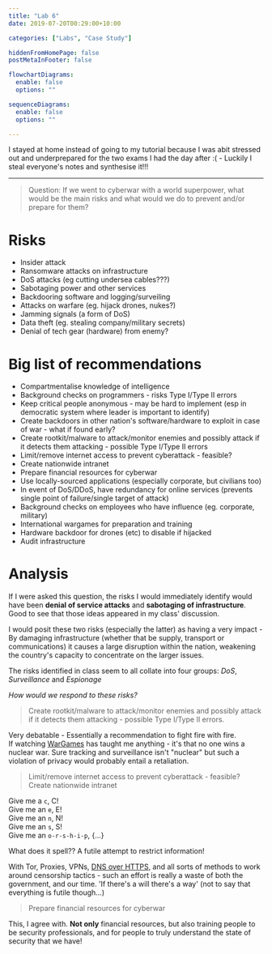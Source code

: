 ```yaml
---
title: "Lab 6"
date: 2019-07-20T00:29:00+10:00

categories: ["Labs", "Case Study"]

hiddenFromHomePage: false
postMetaInFooter: false

flowchartDiagrams:
  enable: false
  options: ""

sequenceDiagrams: 
  enable: false
  options: ""

---
```


I stayed at home instead of going to my tutorial because I was abit stressed out and underprepared for the two exams I had the day after :( - Luckily I steal everyone's notes and synthesise it!!!

---

> Question: If we went to cyberwar with a world superpower, what would be the main risks and what would we do to prevent and/or prepare for them?

# Risks

* Insider attack
* Ransomware attacks on infrastructure
* DoS attacks (eg cutting undersea cables???)
* Sabotaging power and other services
* Backdooring software and logging/surveiling
* Attacks on warfare (eg. hijack drones, nukes?)
* Jamming signals (a form of DoS)
* Data theft (eg. stealing company/military secrets)
* Denial of tech gear (hardware) from enemy?

# Big list of recommendations

* Compartmentalise knowledge of intelligence
* Background checks on programmers - risks Type I/Type II errors
* Keep critical people anonymous - may be hard to implement (esp in democratic system where leader is important to identify)
* Create backdoors in other nation's software/hardware to exploit in case of war - what if found early?
* Create rootkit/malware to attack/monitor enemies and possibly attack if it detects them attacking - possible Type I/Type II errors
* Limit/remove internet access to prevent cyberattack - feasible?
* Create nationwide intranet
* Prepare financial resources for cyberwar
* Use locally-sourced applications (especially corporate, but civilians too)
* In event of DoS/DDoS, have redundancy for online services (prevents single point of failure/single target of attack)
* Background checks on employees who have influence (eg. corporate, military)
* International wargames for preparation and training
* Hardware backdoor for drones (etc) to disable if hijacked
* Audit infrastructure

# Analysis

If I were asked this question, the risks I would immediately identify would have been **denial of service attacks** and **sabotaging of infrastructure**. Good to see that those ideas appeared in my class' discussion.

I would posit these two risks (especially the latter) as having a very impact - By damaging infrastructure (whether that be supply, transport or communications) it causes a large disruption within the nation, weakening the country's capacity to concentrate on the larger issues.

The risks identified in class seem to all collate into four groups: _DoS_, _Surveillance_ and _Espionage_

_How would we respond to these risks?_

> Create rootkit/malware to attack/monitor enemies and possibly attack if it detects them attacking - possible Type I/Type II errors.

Very debatable - Essentially a recommendation to fight fire with fire.  
If watching [WarGames](../futility) has taught me anything - it's that no one wins a nuclear war. Sure tracking and surveillance isn't "nuclear" but such a violation of privacy would probably entail a retaliation.

> Limit/remove internet access to prevent cyberattack - feasible?  
> Create nationwide intranet

Give me a `c`, C!  
Give me an `e`, E!  
Give me an `n`, N!  
Give me an `s`, S!  
Give me an `o-r-s-h-i-p`, {...}  

What does it spell?? A futile attempt to restrict information!  

With Tor, Proxies, VPNs, [DNS over HTTPS](../security-everywhere-dns-over-https), and all sorts of methods to work around censorship tactics - such an effort is really a waste of both the government, and our time. 'If there's a will there's a way' (not to say that everything is futile though...)

> Prepare financial resources for cyberwar

This, I agree with. **Not only** financial resources, but also training people to be security professionals, and for people to truly understand the state of security that we have!
